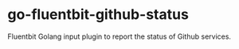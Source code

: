 # go-fluentbit-github-status
Fluentbit Golang input plugin to report the status of Github services.
